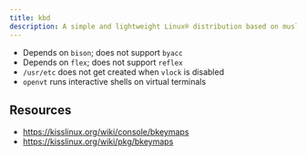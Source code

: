 ```yaml
---
title: kbd
description: A simple and lightweight Linux® distribution based on musl libc and toybox
---
```


- Depends on `bison`; does not support `byacc`
- Depends on `flex`; does not support `reflex`
- `/usr/etc` does not get created when `vlock` is disabled
- `openvt` runs interactive shells on virtual terminals

## Resources
- https://kisslinux.org/wiki/console/bkeymaps
- https://kisslinux.org/wiki/pkg/bkeymaps
